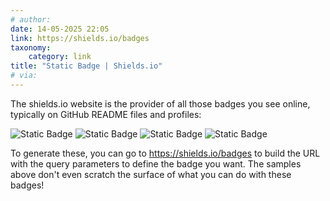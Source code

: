 ```yaml
---
# author:
date: 14-05-2025 22:05
link: https://shields.io/badges
taxonomy:
    category: link
title: "Static Badge | Shields.io"
# via:
---
```


The shields.io website is the provider of all those badges you see online, typically on GitHub README files and profiles:

![Static Badge](https://img.shields.io/badge/Python%20version-3.14-blue?logo=python&logoColor=white) ![Static Badge](https://img.shields.io/badge/website-mathspp.com-white) ![Static Badge](https://img.shields.io/badge/build-passing-green) ![Static Badge](https://img.shields.io/badge/tests-failing-red)

To generate these, you can go to <https://shields.io/badges> to build the URL with the query parameters to define the badge you want.
The samples above don't even scratch the surface of what you can do with these badges!
